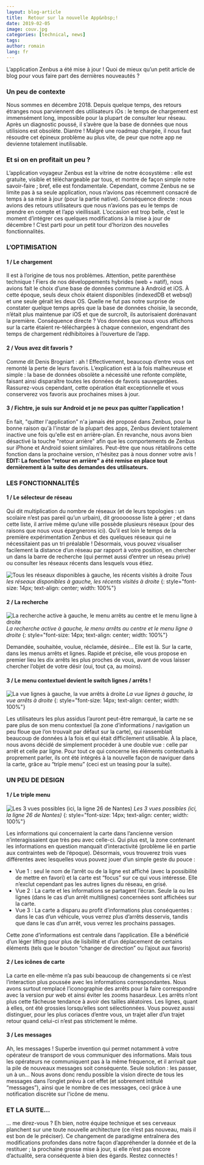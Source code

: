```yaml
---
layout: blog-article
title:  Retour sur la nouvelle App&nbsp;!
date: 2019-02-05
image: couv.jpg
categories: [technical, news]
tags:
author: romain
lang: fr
---
```


L’application Zenbus a été mise à jour&nbsp;! Quoi de mieux qu’un petit article de blog pour vous faire part des dernières nouveautés ?

### Un peu de contexte
Nous sommes en décembre 2018. Depuis quelque temps, des retours étranges nous parviennent des utilisateurs iOs&nbsp;: le temps de chargement est immensément long, impossible pour la plupart de consulter leur réseau. Après un diagnostic poussé, il s’avère que la base de données que nous utilisions est obsolète. Diantre&nbsp;! Malgré une roadmap chargée, il nous faut résoudre cet épineux problème au plus vite, de peur que notre app ne devienne totalement inutilisable.

### Et si on en profitait un peu&nbsp;?
L’application voyageur Zenbus est la vitrine de notre écosystème&nbsp;: elle est gratuite, visible et téléchargeable par tous, et montre de façon simple notre savoir-faire&nbsp;; bref, elle est fondamentale. Cependant, comme Zenbus ne se limite pas à sa seule application, nous n’avions pas récemment consacré de temps à sa mise à jour (pour la partie native). Conséquence directe&nbsp;: nous avions des retours utilisateurs que nous n’avions pas eu le temps de prendre en compte et l’app vieillissait. L’occasion est trop belle, c’est le moment d’intégrer ces quelques modifications à la mise à jour de décembre&nbsp;!
C’est parti pour un petit tour d’horizon des nouvelles fonctionnalités.

### L’OPTIMISATION
#### 1 / Le chargement
Il est à l’origine de tous nos problèmes. Attention, petite parenthèse technique&nbsp;! Fiers de nos développements hybrides (web + natif), nous avions fait le choix d’une base de données commune à Android et iOS. À cette époque, seuls deux choix étaient disponibles (indexedDB et websql) et une seule gérait les deux OS. Quelle ne fut pas notre surprise de constater quelque temps après que la base de données choisie, la seconde, n’était plus maintenue par iOS et que de surcroît, ils autorisaient dorénavant la première. Conséquence directe&nbsp;? Vos données que nous vous affichons sur la carte étaient re-téléchargées à chaque connexion, engendrant des temps de chargement rédhibitoires à l’ouverture de l’app.

#### 2 / Vous avez dit favoris&nbsp;?
Comme dit Denis Brogniart&nbsp;: ah&nbsp;! Effectivement, beaucoup d’entre vous ont remonté la perte de leurs favoris. L’explication est à la fois malheureuse et simple&nbsp;: la base de données obsolète a nécessité une refonte complète, faisant ainsi disparaître toutes les données de favoris sauvegardées. Rassurez-vous cependant, cette opération était exceptionnelle et vous conserverez vos favoris aux prochaines mises à jour.

#### 3 / Fichtre, je suis sur Android et je ne peux pas quitter l’application&nbsp;!
En fait, "quitter l'application" n'a jamais été proposé dans Zenbus, pour la bonne raison qu'à l'instar de la plupart des apps, Zenbus devient totalement inactive une fois qu'elle est en arrière-plan. En revanche, nous avons bien désactivé la touche "retour arrière" afin que les comportements de Zenbus sur iPhone et Android soient similaires. Peut-être que nous rétablirons cette fonction dans la prochaine version, n'hésitez pas à nous donner votre avis&nbsp;!
**EDIT: La fonction "retour en arrière" a été remise en place tout dernièrement à la suite des demandes des utilisateurs.**

### LES FONCTIONNALITÉS 
#### 1 / Le sélecteur de réseau
Qui dit multiplication du nombre de réseaux (et de leurs topologies&nbsp;: un scolaire n’est pas pareil qu’un urbain), dit grooooosse liste à gérer&nbsp;; et dans cette liste, il arrive même qu’une ville possède plusieurs réseaux (pour des raisons que nous vous épargnerons ici). Qu’il est loin le temps de la première expérimentation Zenbus et des quelques réseaux qui ne nécessitaient pas un tri préalable&nbsp;!
Désormais, vous pouvez visualiser facilement la distance d’un réseau par rapport à votre position, en chercher un dans la barre de recherche (qui permet aussi d’entrer un réseau privé) ou consulter les réseaux récents dans lesquels vous étiez.

![Tous les réseaux disponibles à gauche, les récents visités à droite](/assets/img/blog/network_selector.png)
*Tous les réseaux disponibles à gauche, les récents visités à droite*
{: style="font-size: 14px; text-align: center; width: 100%"}

#### 2 / La recherche
![La recherche active à gauche, le menu arrêts au centre et le menu ligne à droite](/assets/img/blog/search.png)
*La recherche active à gauche, le menu arrêts au centre et le menu ligne à droite*
{: style="font-size: 14px; text-align: center; width: 100%"}

Demandée, souhaitée, voulue, réclamée, désirée… Elle est là. Sur la carte, dans les menus arrêts et lignes. Rapide et précise, elle vous propose en premier lieu les dix arrêts les plus proches de vous, avant de vous laisser chercher l’objet de votre désir (oui, tout ça, au moins).

#### 3 / Le menu contextuel devient le switch lignes / arrêts&nbsp;!
![La vue lignes à gauche, la vue arrêts à droite](/assets/img/blog/switch.png)
*La vue lignes à gauche, la vue arrêts à droite*
{: style="font-size: 14px; text-align: center; width: 100%"}

Les utilisateurs les plus assidus l’auront peut-être remarqué, la carte ne se pare plus de son menu contextuel (la zone d’informations / navigation un peu floue que l’on trouvait par défaut sur la carte), qui rassemblait beaucoup de données à la fois et qui était difficilement utilisable. À la place, nous avons décidé de simplement procéder à une double vue&nbsp;: celle par arrêt et celle par ligne. Pour tout ce qui concerne les éléments contextuels à proprement parler, ils ont été intégrés à la nouvelle façon de naviguer dans la carte, grâce au “triple menu” (ceci est un teasing pour la suite).

### UN PEU DE DESIGN
#### 1 / Le triple menu
![Les 3 vues possibles (ici, la ligne 26 de Nantes)](/assets/img/blog/teaser.png)
*Les 3 vues possibles (ici, la ligne 26 de Nantes)*
{: style="font-size: 14px; text-align: center; width: 100%"}

Les informations qui concernaient la carte dans l’ancienne version n’interagissaient que très peu avec celle-ci. Qui plus est, la zone contenant les informations en question manquait d’interactivité (problème lié en partie aux contraintes web de l’époque). Désormais, vous trouverez trois vues différentes avec lesquelles vous pouvez jouer d’un simple geste du pouce&nbsp;:
* Vue 1&nbsp;: seul le nom de l’arrêt ou de la ligne est affiché (avec la possibilité de mettre en favori) et la carte est “focus” sur ce qui vous intéresse. Elle n’exclut cependant pas les autres lignes du réseau, en grisé.
* Vue 2&nbsp;: La carte et les informations se partagent l’écran. Seule la ou les lignes (dans le cas d’un arrêt multilignes) concernées sont affichées sur la carte.
* Vue 3&nbsp;: La carte a disparu au profit d’informations plus conséquentes&nbsp;: dans le cas d’un véhicule, vous verrez plus d’arrêts desservis, tandis que dans le cas d’un arrêt, vous verrez les prochains passages.

Cette zone d’informations est centrale dans l’application. Elle a bénéficié d’un léger lifting pour plus de lisibilité et d’un déplacement de certains éléments (tels que le bouton “changer de direction” ou l’ajout aux favoris)

#### 2 / Les icônes de carte
La carte en elle-même n’a pas subi beaucoup de changements si ce n’est l’interaction plus poussée avec les informations correspondantes. Nous avons surtout remplacé l’iconographie des arrêts pour la faire correspondre avec la version pur web et ainsi éviter les zooms hasardeux. Les arrêts n’ont plus cette fâcheuse tendance à avoir des tailles aléatoires.
Les lignes, quant à elles, ont été grossies lorsqu’elles sont sélectionnées. Vous pouvez aussi distinguer, pour les plus coriaces d’entre vous, un trajet aller d’un trajet retour quand celui-ci n’est pas strictement le même.

#### 3 / Les messages
Ah, les messages&nbsp;! Superbe invention qui permet notamment à votre opérateur de transport de vous communiquer des informations. Mais tous les opérateurs ne communiquent pas à la même fréquence, et il arrivait que la pile de nouveaux messages soit conséquente. Seule solution&nbsp;: les passer, un à un… Nous avons donc rendu possible la vision directe de tous les messages dans l’onglet prévu à cet effet (et sobrement intitulé “messages”), ainsi que le nombre de ces messages, ceci grâce à une notification discrète sur l'icône de menu.

### ET LA SUITE…	
… me direz-vous&nbsp;? Eh bien, notre équipe technique et ses cerveaux planchent sur une toute nouvelle architecture (ce n’est pas nouveau, mais il est bon de le préciser). Ce changement de paradigme entraînera des modifications profondes dans notre façon d’appréhender la donnée et de la restituer&nbsp;; la prochaine grosse mise à jour, si elle n’est pas encore d’actualité, sera conséquente à bien des égards. Restez connectés&nbsp;!